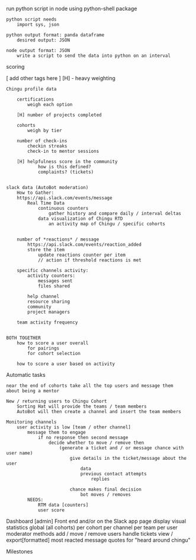 run python script in node using python-shell package

    python script needs
        import sys, json

    python output format: panda dataframe
        desired output: JSON

    node output format: JSON
        write a script to send the data into python on an interval




scoring

[ add other tags here ]
[H] - heavy weighting

    Chingu profile data

        certifications
            weigh each option

        [H] number of projects completed

        cohorts
            weigh by tier

        number of check-ins
            checkin streaks
            check-in to mentor sessions

        [H] helpfulness score in the community
                how is this defined?
                complaints? (tickets)


    slack data (AutoBot moderation)
        How to Gather:
        https://api.slack.com/events/message
            Real Time Data
                continuous counters
                    gather history and compare daily / interval deltas
                data visualization of Chingu RTD
                    an activity map of Chingu / specific cohorts


        number of *reactions* / message
            https://api.slack.com/events/reaction_added
            store the item
                update reactions counter per item
                // action if threshold reactions is met

        specific channels activity:
            activity counters:
                messages sent
                files shared

            help channel
            resource sharing
            community
            project managers

        team activity frequency


    BOTH TOGETHER
        how to score a user overall
            for pairings
            for cohort selection

        how to score a user based on activity



Automatic tasks

    near the end of cohorts take all the top users and message them
    about being a mentor

    New / returning users to Chingu Cohort
        Sorting Hat will provide the teams / team members
        AutoBot will then create a channel and insert the team members

    Monitoring channels
        user activity is low [team / other channel]
            message them to engage
                if no response then second message
                    decide whether to move / remove then
                        (generate a ticket and / or message chance with user name)
                            give details in the ticket/message about the user
                                data
                                previous contact attempts
                                    replies

                            chance makes final decision
                                bot moves / removes
            NEEDS:
                RTM data [counters]
                user score


Dashboard [admin]
    Front end and/or on the Slack app page
    display visual statistics
        global (all cohorts)
        per cohort
        per channel
        per team
        per user
    moderator methods
        add / move / remove users
        handle tickets
        view / export[formatted] most reacted message quotes for "heard around chingu"



Milestones










